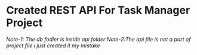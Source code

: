 # Created REST API For Task Manager Project
_Note-1: The db fodler is inside api folder_
_Note-2:The api file is not a part of project file i just created it my mistake_
